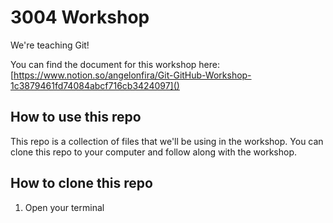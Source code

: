 # 3004 Workshop

We're teaching Git!

You can find the document for this workshop here:
[https://www.notion.so/angelonfira/Git-GitHub-Workshop-1c3879461fd74084abcf716cb3424097]()

## How to use this repo

This repo is a collection of files that we'll be using in the workshop. You can
clone this repo to your computer and follow along with the workshop.

## How to clone this repo

1. Open your terminal